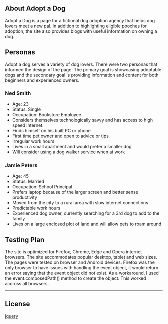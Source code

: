 ## About Adopt a Dog
Adopt a Dog is a page for a fictional dog adoption agency that helps dog lovers meet a new pal. In addition to highlighting eligible pooches for adoption, the site also provides blogs with useful information on owning a dog.
## Personas
Adopt a dog serves a variety of dog lovers. There were two personas that informed
the design of the page. The primary goal is showcasing adoptable dogs and the secondary goal is providing information and content for both beginners and experienced owners.
### Ned Smith
+ Age: 23
+ Status: Single
+ Occupation: Bookstore Employee
+ Considers themselves technologically savvy and has access to high speed internet.
+ Finds himself on his built PC or phone  
+ First time pet owner and open to advice or tips
+ Irregular work hours
+ Lives in a small apartment and would prefer a smaller dog
+ Will consider using a dog walker service when at work
### Jamie Peters
+ Age: 45
+ Status: Married
+ Occupation: School Principal
+ Prefers laptop because of the larger screen and better sense productivity
+ Moved from the city to a rural area with slow internet connections
+ Predictable work hours
+ Experienced dog owner, currently searching for a 3rd dog to add to the family
+ Lives on a large enclosed plot of land and will allow pets to roam around
## Testing Plan
The site is optimized for Firefox, Chrome, Edge and Opera internet browsers. The site accommodates popular desktop, tablet and web sizes. The pages were tested on browser and Android devices. Firefox was the only browser to have issues with handling the event object, it would return an error saying that the event object did not exist. As a workaround, I used the event.composedPath() method to create the object. This worked accross all browsers. 

---
## License
[jquery](https://code.jquery.com/)
